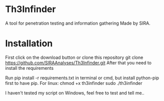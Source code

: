 # Th3Infinder
A tool for penetration testing and information gathering Made by SIRA.

# Installation
First click on the download button or clone this repository
git clone https://github.com/SIRAAnalyses/Th3Infinder.git
After that you need to install the requirements

Run pip install -r requirements.txt in terminal or cmd, but install python-pip first to have pip.
For linux:
chmod +x th3infinder
sudo ./th3infinder

I haven't tested my script on Windows, feel free to test and tell me..
